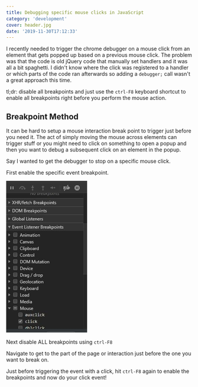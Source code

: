 ```yaml
---
title: Debugging specific mouse clicks in JavaScript
category: 'development'
cover: header.jpg
date: '2019-11-30T17:12:33'
---
```


I recently needed to trigger the chrome debugger on a mouse click from an element that gets popped up based on a previous mouse click. The problem was that the code is old jQuery code that manually set handlers and it was all a bit spaghetti. I didn't know where the click was registered to a handler or which parts of the code ran afterwards so adding a `debugger;` call wasn't a great approach this time.

<!-- end excerpt -->

tl;dr: disable all breakpoints and just use the `ctrl-F8` keyboard shortcut to enable all breakpoints right before you perform the mouse action.

## Breakpoint Method

It can be hard to setup a mouse interaction break point to trigger just before you need it. The act of simply moving the mouse across elements can trigger stuff or you might need to click on something to open a popup and then you want to debug a subsequent click on an element in the popup.

Say I wanted to get the debugger to stop on a specific mouse click.

First enable the specific event breakpoint.

![Event Listener Breakpoints](./debugger-console.jpg 'Event Listener Breakpoints')

Next disable ALL breakpoints using `ctrl-F8`

Navigate to get to the part of the page or interaction just before the one you want to break on.

Just before triggering the event with a click, hit `ctrl-F8` again to enable the breakpoints and now do your click event!
